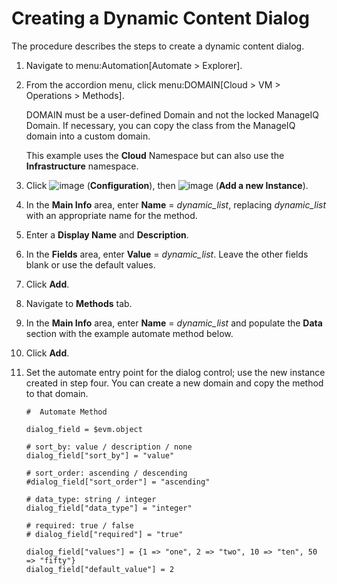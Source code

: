 # Creating a Dynamic Content Dialog

The procedure describes the steps to create a dynamic content dialog.

1.  Navigate to menu:Automation\[Automate \> Explorer\].

2.  From the accordion menu, click menu:DOMAIN\[Cloud \> VM \>
    Operations \> Methods\].
    
    <div class="note">
    
    DOMAIN must be a user-defined Domain and not the locked ManageIQ
    Domain. If necessary, you can copy the class from the ManageIQ
    domain into a custom domain.
    
    </div>
    
    This example uses the **Cloud** Namespace but can also use the
    **Infrastructure** namespace.

3.  Click ![image](../images/1847.png) (**Configuration**), then
    ![image](../images/1862.png) (**Add a new Instance**).

4.  In the **Main Info** area, enter **Name** = *dynamic\_list*,
    replacing *dynamic\_list* with an appropriate name for the method.

5.  Enter a **Display Name** and **Description**.

6.  In the **Fields** area, enter **Value** = *dynamic\_list*. Leave the
    other fields blank or use the default values.

7.  Click **Add**.

8.  Navigate to **Methods** tab.

9.  In the **Main Info** area, enter **Name** = *dynamic\_list* and
    populate the **Data** section with the example automate method
    below.

10. Click **Add**.

11. Set the automate entry point for the dialog control; use the new
    instance created in step four. You can create a new domain and copy
    the method to that domain.
    
        #  Automate Method
        
        dialog_field = $evm.object
        
        # sort_by: value / description / none
        dialog_field["sort_by"] = "value"
        
        # sort_order: ascending / descending
        #dialog_field["sort_order"] = "ascending"
        
        # data_type: string / integer
        dialog_field["data_type"] = "integer"
        
        # required: true / false
        # dialog_field["required"] = "true"
        
        dialog_field["values"] = {1 => "one", 2 => "two", 10 => "ten", 50 => "fifty"}
        dialog_field["default_value"] = 2
